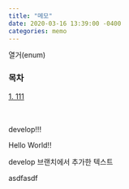 ```yaml
---
title: "메모"
date: 2020-03-16 13:39:00 -0400
categories: memo
---
```


열거(enum)

### 목차
[1. 111](#1-111)<br>
<br><br>

develop!!!


Hello World!!


develop 브랜치에서 추가한 텍스트

asdfasdf
